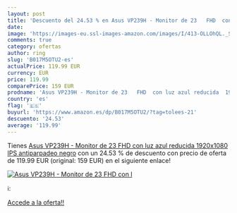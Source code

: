 ```yaml
---
layout: post
title: 'Descuento del 24.53 % en Asus VP239H - Monitor de 23   FHD  con l'
date: 
image: 'https://images-eu.ssl-images-amazon.com/images/I/413-OLLOhQL._SL200_.jpg'
comments: true
category: ofertas
author: ring
slug: 'B017M5OTU2-es'
actualPrice: 119.99 EUR
currency: EUR
price: 119.99
comparePrice: 159 EUR
prodname: 'Asus VP239H - Monitor de 23   FHD  con luz azul reducida  1920x1080  IPS  antiparpadeo   negro'
country: 'es'
flag: '🇪🇸'
buyurl: 'https://www.amazon.es/dp/B017M5OTU2/?tag=tolees-21'
descuento: '24.53'
average: '119.99'
---
```


Tienes [Asus VP239H - Monitor de 23   FHD  con luz azul reducida  1920x1080  IPS  antiparpadeo   negro](https://www.amazon.es/dp/B017M5OTU2/?tag=tolees-21) con un 24.53 % de descuento con precio de oferta de 119.99 EUR (original: 159 EUR) en el siguiente enlace!

[![Asus VP239H - Monitor de 23   FHD  con l](https://images-eu.ssl-images-amazon.com/images/I/413-OLLOhQL._SL200_.jpg)](https://www.amazon.es/dp/B017M5OTU2/?tag=tolees-21)

ℹ️:


[Accede a la oferta!!](https://www.amazon.es/dp/B017M5OTU2/?tag=tolees-21)
